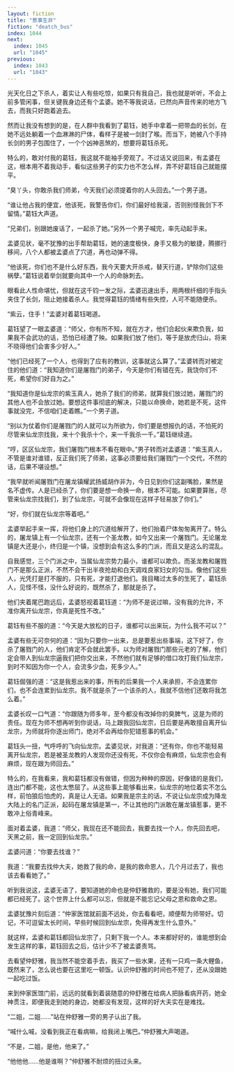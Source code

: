 ```yaml
---
layout: fiction
title: "惹事生非"
fiction: "deatch_bus"
index: 1044
next:
  index: 1045
  url: "1045"
previous:
  index: 1043
  url: "1043"
---
```

光天化日之下杀人，着实让人有些吃惊，如果只有我自己，我也就是听听，不会上前多管闲事，但关键我身边还有个孟婆。她不等我说话，已然向声音传来的地方飞去，而我只好跑着追去。

然而让我没有想到的是，在人群中我看到了葛钰，她手中拿着一把带血的长剑，在她不远处躺着一个血淋淋的尸体，看样子是被一剑封了喉。而当下，她被八个手持长剑的男子包围住了，一个个凶神恶煞的，想要将葛钰杀死。

特么的，敢对付我的葛钰，我这就不能袖手旁观了。不过话又说回来，有孟婆在这，根本用不着我动手，看似这些男子的实力也不怎么样，弄不好葛钰自己就能摆平。

“臭丫头，你敢杀我们师弟，今天我们必须提着你的人头回去。”一个男子道。

“谁让他占我的便宜，他该死，我警告你们，你们最好给我滚，否则别怪我剑下不留情。”葛钰大声道。

“兄弟们，别跟她废话了，一起杀了她。”另外一个男子喊完，率先动起手来。

孟婆见状，毫不犹豫的出手帮助葛钰，她的速度极快，身手又极为的敏捷，腾挪行移间，八个人都被孟婆点了穴道，再也动弹不得。

“他该死，你们也不是什么好东西，我今天要大开杀戒，替天行道，铲除你们这些祸孽。”葛钰说着举剑就要向其中一个人的命脉刺去。

眼看此人性命堪忧，但就在这千钧一发之际，孟婆迅速出手，用两根纤细的手指头夹住了长剑，阻止她接着杀人。我觉得葛钰的情绪有些失控，人可不能随便杀。

“紫云，住手！”孟婆对着葛钰喝道。

葛钰望了一眼孟婆道：“师父，你有所不知，就在方才，他们合起伙来欺负我，如果我不会武功的话，恐怕已经遭了殃。如果我们放了他们，等于是放虎归山，将来不晓得他们会害多少好人。”

“他们已经死了一个人，也得到了应有的教训，这事就这么算了。”孟婆转而对被定住的他们道：“我知道你们是屠戮门的弟子，今天是你们有错在先，我饶你们不死，希望你们好自为之。”

“我知道你是仙龙宗的紫玉真人，她杀了我们的师弟，就算我们放过她，屠戮门的其他人也不会放过她。要想这件事彻底的解决，只能以命换命，她若是不死，这件事就没完，不信咱们走着瞧。”一个男子道。

“别以为仗着你们是屠戮门的人就可以为所欲为，你们要是想报仇的话，不怕死的尽管来仙龙宗找我，来十个我杀十个，来一千我杀一千。”葛钰继续道。

“哼，区区仙龙宗，我们屠戮门根本不看在眼中。”男子转而对孟婆道：“紫玉真人，不管是谁对谁错，反正我们死了师弟，这事必须要给我们屠戮门一个交代，不然的话，后果不堪设想。”

“我早就听闻屠戮门在屠龙镇耀武扬威胡作非为，今日见到你们这副嘴脸，果然是名不虚传。人是已经杀了，你们要是想一命换一命，根本不可能。如果要算账，尽管来仙龙宗找我们，到了仙龙宗，可就不会像现在这样子轻易放了你们。”

“好，你们就在仙龙宗等着吧。”

孟婆举起手来一挥，将他们身上的穴道给解开了，他们抬着尸体匆匆离开了。特么的，屠龙镇上有一个仙龙宗，还有一个圣龙教，如今又出来一个屠戮门。无论屠龙镇是大还是小，终归是一个镇，没想到会有这么多的门派，而且又是这么的混乱。

自我感觉，三个门派之中，当属仙龙宗势力最小，谁都可以欺负。而圣龙教和屠戮门不是那么正派，不然不会干出半夜抢劫和白天调戏良家妇女的勾当。像他们这些人，光凭打是打不服的，只有死，才能打退他们。我目睹过太多的生死了，葛钰杀人，见怪不怪，没什么好说的，既然杀了，那就是杀了。

他们夹着尾巴跑远后，孟婆怒视着葛钰道：“为师不是说过嘛，没有我的允许，不准你离开仙龙宗，你真是死性不改。”

葛钰有些不服的道：“今天是大放松的日子，谁都可以出来玩，为什么我不可以？”

孟婆有些无可奈何的道：“因为只要你一出来，总是要惹出些事端，这下好了，你杀了屠戮门的人，他们肯定不会就此罢手。以为师对屠戮门那些元老的了解，他们定会带人到仙龙宗逼我们把你交出来，不然他们就有足够的借口攻打我们仙龙宗，到时不知因为你一个人，会流多少血，死多少人。”

葛钰倔强的道：“这是我惹出来的事，所有的后果我一个人来承担，不会连累你们，也不会连累到仙龙宗。我不就是杀了一个该杀的人，我就不信他们还敢将我怎么着。”

孟婆长叹一口气道：“你跟随为师多年，至今都没有改掉你的臭脾气，这是为师的责任。现在为师不想再听到你说话，马上跟我回仙龙宗，日后要是再敢擅自离开仙龙宗，为师就将你逐出师门，绝对不会再给你犯错惹事的机会。”

葛钰头一扭，气呼呼的飞向仙龙宗。孟婆见状，对我道：“还有你，你也不能轻易离开仙龙宗，若是被圣龙教的人发现你还没有死，不仅你会有麻烦，仙龙宗也会有麻烦，现在跟为师回去。”

特么的，在我看来，我和葛钰都没有做错，但因为种种的原因，好像错的是我们，连出门都不能，这也太憋屈了。从这些事上能够看出来，仙龙宗的地位着实不怎么样，前怕狼后怕虎的，真是让人无语。如果我是宗主的话，不说让仙龙宗成为降龙大陆上的名门正派，起码在屠龙镇是第一，不让其他的门派敢在屠龙镇惹事，更不敢冲上俗青峰来。

面对着孟婆，我道：“师父，我现在还不能回去，我要去找一个人，你先回去吧，天黑之前，我一定回到仙龙宗。”

孟婆问道：“你要去找谁？”

我道：“我要去找仲大夫，她救了我的命，是我的救命恩人，几个月过去了，我也该去看看她了。”

听到我说这，孟婆无语了，要知道她的命也是仲舒雅救的，要是没有她，我们可能都已经死了。这个世界上什么都可以忘，但就是不能忘记父母之恩和救命之恩。

孟婆犹豫片刻后道：“仲家医馆就前面不远处，你去看看吧，顺便帮为师带好。切记，不可逗留太长时间，早些时候回到仙龙宗，免得再发生什么意外。”

就这样，孟婆和葛钰都回仙龙宗了，只剩下我一个人。本来都好好的，谁能想到会发生这样的事，葛钰回去之后，估计少不了被孟婆责骂。

去看望仲舒雅，我当然不能空着手去，我买了一些水果，还有一只鸡一条大鲤鱼，既然来了，怎么说也要在这里吃一顿饭。认识仲舒雅的时间也不短了，还从没跟她一起吃过饭。

来到仲家医馆门前，远远的就看到着装随意的仲舒雅在给病人把脉看病开药，她全神贯注，即便我走到她的身边，她都没有发现，这样的好大夫实在是难找。

“二姐，二姐……”站在仲舒雅一旁的男子认出了我。

“喊什么喊，没看到我正在看病嘛，给我闭上嘴巴。”仲舒雅大声喝道。

“不是，二姐，是他，他来了。”

“他他他……他是谁啊？”仲舒雅不耐烦的扭过头来。